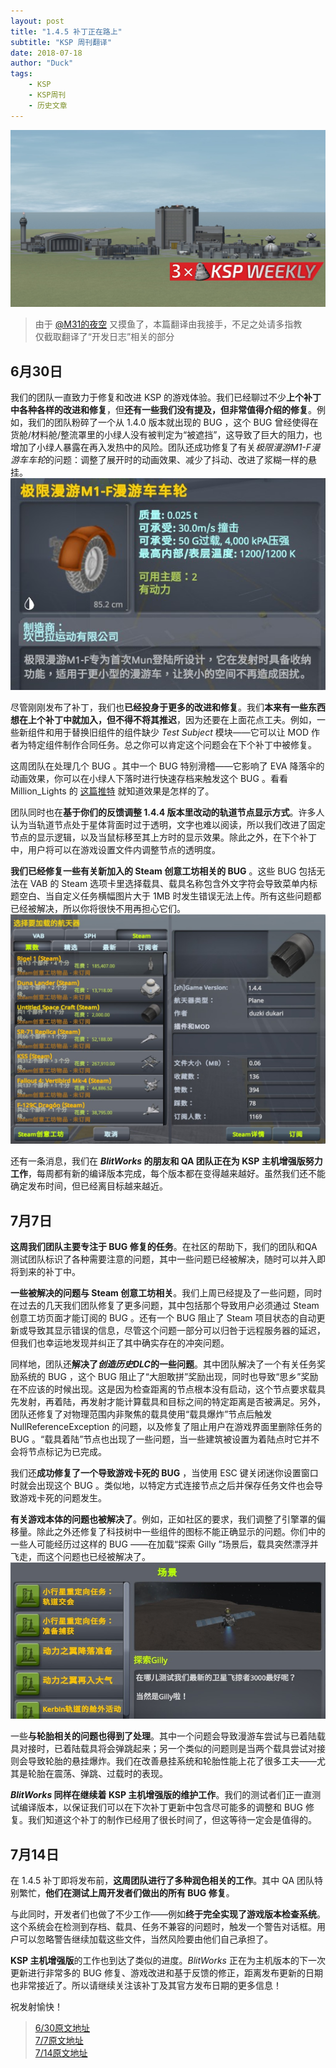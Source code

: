 ```yaml
---
layout: post
title: "1.4.5 补丁正在路上"
subtitle: "KSP 周刊翻译"
date: 2018-07-18
author: "Duck"
tags:
    - KSP
    - KSP周刊
    - 历史文章
---
```


![banner](https://github.com/Duck1998/Duck1998.github.io/raw/deprecated/Assets/1.4.5%E8%A1%A5%E4%B8%81%E6%AD%A3%E5%9C%A8%E8%B7%AF%E4%B8%8A/banner.jpg)
> 由于 [@M31的夜空](https://space.bilibili.com/2996571/) 又摸鱼了，本篇翻译由我接手，不足之处请多指教  
> 仅截取翻译了“开发日志”相关的部分

## 6月30日

我们的团队一直致力于修复和改进 KSP 的游戏体验。我们已经聊过不少**上个补丁中各种各样的改进和修复**，但**还有一些我们没有提及，但非常值得介绍的修复**。例如，我们的团队粉碎了一个从 1.4.0 版本就出现的 BUG ，这个 BUG 曾经使得在货舱/材料舱/整流罩里的小绿人没有被判定为“被遮挡”，这导致了巨大的阻力，也增加了小绿人暴露在再入发热中的风险。团队还成功修复了有关*极限漫游M1-F漫游车车轮*的问题：调整了展开时的动画效果、减少了抖动、改进了浆糊一样的悬挂。  
![image](https://github.com/Duck1998/Duck1998.github.io/raw/deprecated/Assets/1.4.5%E8%A1%A5%E4%B8%81%E6%AD%A3%E5%9C%A8%E8%B7%AF%E4%B8%8A/01.jpg)

尽管刚刚发布了补丁，我们也**已经投身于更多的改进和修复**。我们**本来有一些东西想在上个补丁中就加入，但不得不将其推迟**，因为还要在上面花点工夫。例如，一些新组件和用于替换旧组件的组件缺少 *Test Subject* 模块——它可以让 MOD 作者为特定组件制作合同任务。总之你可以肯定这个问题会在下个补丁中被修复。

这周团队在处理几个 BUG 。其中一个 BUG 特别滑稽——它影响了 EVA 降落伞的动画效果，你可以在小绿人下落时进行快速存档来触发这个 BUG 。看看 Million_Lights 的 [这篇推特](https://twitter.com/Million_Lights_/status/1006976253184929793) 就知道效果是怎样的了。

团队同时也在**基于你们的反馈调整 1.4.4 版本里改动的轨道节点显示方式**。许多人认为当轨道节点处于星体背面时过于透明，文字也难以阅读，所以我们改进了固定节点的显示逻辑，以及当鼠标移至其上方时的显示效果。除此之外，在下个补丁中，用户将可以在游戏设置文件内调整节点的透明度。

**我们已经修复一些有关新加入的 Steam 创意工坊相关的 BUG** 。这些 BUG 包括无法在 VAB 的 Steam 选项卡里选择载具、载具名称包含外文字符会导致菜单内标题空白、当自定义任务横幅图片大于 1MB 时发生错误无法上传。所有这些问题都已经被解决，所以你将很快不用再担心它们。  
![image](https://github.com/Duck1998/Duck1998.github.io/raw/deprecated/Assets/1.4.5%E8%A1%A5%E4%B8%81%E6%AD%A3%E5%9C%A8%E8%B7%AF%E4%B8%8A/02.jpg)

还有一条消息，我们在 ***BlitWorks* 的朋友和 QA 团队正在为 KSP 主机增强版努力工作**，每周都有新的编译版本完成，每个版本都在变得越来越好。虽然我们还不能确定发布时间，但已经离目标越来越近。

## 7月7日

**这周我们团队主要专注于 BUG 修复的任务**。在社区的帮助下，我们的团队和QA测试团队标识了各种需要注意的问题，其中一些问题已经被解决，随时可以并入即将到来的补丁中。

**一些被解决的问题与 Steam 创意工坊相关**。我们上周已经提及了一些问题，同时在过去的几天我们团队修复了更多问题，其中包括那个导致用户必须通过 Steam 创意工坊页面才能订阅的 BUG 。还有一个 BUG 阻止了 Steam 项目状态的自动更新或导致其显示错误的信息，尽管这个问题一部分可以归咎于远程服务器的延迟，但我们也幸运地发现并纠正了其中确实存在的冲突问题。

同样地，团队还**解决了*创造历史DLC*的一些问题**。其中团队解决了一个有关任务奖励系统的 BUG ，这个 BUG 阻止了“大胆敢拼”奖励出现，同时也导致“思乡”奖励在不应该的时候出现。这是因为检查距离的节点根本没有启动，这个节点要求载具先发射，再着陆，再发射才能计算载具和目标之间的特定距离是否被满足。另外，团队还修复了对物理范围内非聚焦的载具使用“载具爆炸”节点后触发 NullReferenceException 的问题，以及修复了阻止用户在游戏界面里删除任务的 BUG 。“载具着陆”节点也出现了一些问题，当一些建筑被设置为着陆点时它并不会将节点标记为已完成。

我们还**成功修复了一个导致游戏卡死的 BUG** ，当使用 ESC 键关闭迷你设置窗口时就会出现这个 BUG 。类似地，以特定方式连接节点之后并保存任务文件也会导致游戏卡死的问题发生。

**有关游戏本体的问题也被解决了**。例如，正如社区的要求，我们调整了引擎罩的偏移量。除此之外还修复了科技树中一些组件的图标不能正确显示的问题。你们中的一些人可能经历过这样的 BUG ——在加载“探索 Gilly ”场景后，载具突然漂浮并飞走，而这个问题也已经被解决了。  
![image](https://github.com/Duck1998/Duck1998.github.io/raw/deprecated/Assets/1.4.5%E8%A1%A5%E4%B8%81%E6%AD%A3%E5%9C%A8%E8%B7%AF%E4%B8%8A/03.jpg)

一些**与轮胎相关的问题也得到了处理**。其中一个问题会导致漫游车尝试与已着陆载具对接时，已着陆载具将会弹跳起来；另一个类似的问题则是当两个载具尝试对接则会导致轮胎的悬挂爆炸。我们在改善悬挂系统和轮胎性能上花了很多工夫——尤其是轮胎在震荡、弹跳、过载时的表现。

***BlitWorks* 同样在继续着 KSP 主机增强版的维护工作**。我们的测试者们正一直测试编译版本，以保证我们可以在下次补丁更新中包含尽可能多的调整和 BUG 修复。我们知道这个补丁的制作已经用了很长时间了，但这等待一定会是值得的。

## 7月14日

在 1.4.5 补丁即将发布前，**这周团队进行了多种润色相关的工作**。其中 QA 团队特别繁忙，**他们在测试上周开发者们做出的所有 BUG 修复**。

与此同时，开发者们也做了不少工作——例如**终于完全实现了游戏版本检查系统**。这个系统会在检测到存档、载具、任务不兼容的问题时，触发一个警告对话框。用户可以忽略警告继续加载这些文件，当然风险要由他们自己承担了。

**KSP 主机增强版**的工作也到达了类似的进度。*BlitWorks* 正在为主机版本的下一次更新进行非常多的 BUG 修复、游戏改进和基于反馈的修正，距离发布更新的日期也非常接近了。所以请继续关注该补丁及其官方发布日期的更多信息！

祝发射愉快！

> [6/30原文地址](https://forum.kerbalspaceprogram.com/index.php?/topic/176278-d)  
> [7/7原文地址](https://forum.kerbalspaceprogram.com/index.php?/topic/176533-d)  
> [7/14原文地址](https://forum.kerbalspaceprogram.com/index.php?/topic/176706-d)
